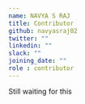 ```yaml
---
name: NAVYA S RAJ
title: Contributor
github: navyasraj02
twitter: ""
linkedin: ""
slack: ""
joining_date: ""
role : contributor
---
```


Still waiting for this
